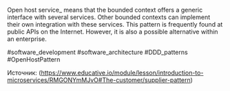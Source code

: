 Open host service_ means that the bounded context offers a generic interface with several services. Other bounded contexts can implement their own integration with these services. This pattern is frequently found at public APIs on the Internet. However, it is also a possible alternative within an enterprise.

#software_development #software_architecture #DDD_patterns 
#OpenHostPattern

Источник: (https://www.educative.io/module/lesson/introduction-to-microservices/RMGONYmMJvO#The-customer/supplier-pattern)